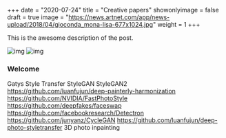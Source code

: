 +++
date = "2020-07-24"
title = "Creative papers"
showonlyimage = false
draft = true
image = "https://news.artnet.com/app/news-upload/2018/04/gioconda_mona-lisa-677x1024.jpg"
weight = 1
+++

This is the awesome description of the post.
<!--more-->

![img](https://news.artnet.com/app/news-upload/2018/04/gioconda_mona-lisa-677x1024.jpg)
![img](/img/posts/image.jpg)

### Welcome

Gatys Style Transfer
StyleGAN
StyleGAN2
https://github.com/luanfujun/deep-painterly-harmonization
https://github.com/NVIDIA/FastPhotoStyle
https://github.com/deepfakes/faceswap
https://github.com/facebookresearch/Detectron
https://github.com/junyanz/CycleGAN
https://github.com/luanfujun/deep-photo-styletransfer
3D photo inpainting
